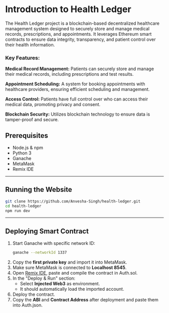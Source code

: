 # Introduction to Health Ledger 

The Health Ledger project is a blockchain-based decentralized healthcare management system designed to securely store and manage medical records, prescriptions, and appointments. It leverages Ethereum smart contracts to ensure data integrity, transparency, and patient control over their health information.

### Key Features:
**Medical Record Management:** Patients can securely store and manage their medical records, including prescriptions and test results.

**Appointment Scheduling:** A system for booking appointments with healthcare providers, ensuring efficient scheduling and management.

**Access Control:** Patients have full control over who can access their medical data, promoting privacy and consent.

**Blockchain Security:** Utilizes blockchain technology to ensure data is tamper-proof and secure.

## Prerequisites

- Node.js & npm
- Python 3
- Ganache
- MetaMask
- Remix IDE

---

## Running the Website

```bash
git clone https://github.com/Anvesha-Singh/health-ledger.git
cd health-ledger
npm run dev
```

---

## Deploying Smart Contract

1. Start Ganache with specific network ID:
   ```bash
   ganache --networkId 1337
   ```
2. Copy the **first private key** and import it into MetaMask.
3. Make sure MetaMask is connected to **Localhost 8545**.
4. Open [Remix IDE](https://remix.ethereum.org/), paste and compile the contract in Auth.sol.
5. In the "Deploy & Run" section:
   - Select **Injected Web3** as environment.
   - It should automatically load the imported account.
6. Deploy the contract.
7. Copy the **ABI** and **Contract Address** after deployment and paste them into Auth.json.
